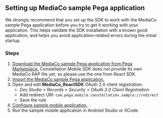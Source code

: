 ## Setting up MediaCo sample Pega application

We strongly recommend that you set up the SDK to work with the MediaCo sample Pega application before you try to get it working with your application. This helps validate the SDK installation with a known good application, and helps you avoid application-related errors during the initial startup.

### Steps

1. [Download the MediaCo sample Pega application from Pega Marketplace.](https://community.pega.com/marketplace/component/react-sdk) Constellation Mobile SDK does not provide its own MediaCo RAP file yet, so please use the one from React SDK.
2. [Import the MediaCo sample Pega application.](https://docs.pega.com/bundle/constellation-sdk/page/constellation-sdks/sdks/importing-mediaco-sample-application.html)
3. Open and edit **MediaCo_ReactSDK** OAuth 2.0 client registration:
    - *Dev Studio > Records > Security > OAuth 2.0 Client Registration*
    - Add redirect URI: `com.pega.mobile.constellation.sample://redirect`
    - Save the rule
4. [Configure sample mobile application.](configure-sample-mobile-app.md)
5. Run the sample mobile application in Android Studio or XCode.

